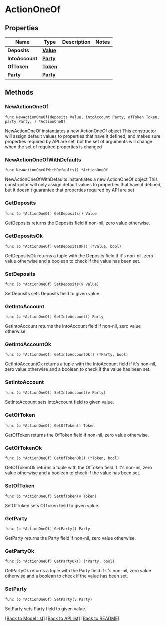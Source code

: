 # ActionOneOf

## Properties

Name | Type | Description | Notes
------------ | ------------- | ------------- | -------------
**Deposits** | [**Value**](Value.md) |  | 
**IntoAccount** | [**Party**](Party.md) |  | 
**OfToken** | [**Token**](Token.md) |  | 
**Party** | [**Party**](Party.md) |  | 

## Methods

### NewActionOneOf

`func NewActionOneOf(deposits Value, intoAccount Party, ofToken Token, party Party, ) *ActionOneOf`

NewActionOneOf instantiates a new ActionOneOf object
This constructor will assign default values to properties that have it defined,
and makes sure properties required by API are set, but the set of arguments
will change when the set of required properties is changed

### NewActionOneOfWithDefaults

`func NewActionOneOfWithDefaults() *ActionOneOf`

NewActionOneOfWithDefaults instantiates a new ActionOneOf object
This constructor will only assign default values to properties that have it defined,
but it doesn't guarantee that properties required by API are set

### GetDeposits

`func (o *ActionOneOf) GetDeposits() Value`

GetDeposits returns the Deposits field if non-nil, zero value otherwise.

### GetDepositsOk

`func (o *ActionOneOf) GetDepositsOk() (*Value, bool)`

GetDepositsOk returns a tuple with the Deposits field if it's non-nil, zero value otherwise
and a boolean to check if the value has been set.

### SetDeposits

`func (o *ActionOneOf) SetDeposits(v Value)`

SetDeposits sets Deposits field to given value.


### GetIntoAccount

`func (o *ActionOneOf) GetIntoAccount() Party`

GetIntoAccount returns the IntoAccount field if non-nil, zero value otherwise.

### GetIntoAccountOk

`func (o *ActionOneOf) GetIntoAccountOk() (*Party, bool)`

GetIntoAccountOk returns a tuple with the IntoAccount field if it's non-nil, zero value otherwise
and a boolean to check if the value has been set.

### SetIntoAccount

`func (o *ActionOneOf) SetIntoAccount(v Party)`

SetIntoAccount sets IntoAccount field to given value.


### GetOfToken

`func (o *ActionOneOf) GetOfToken() Token`

GetOfToken returns the OfToken field if non-nil, zero value otherwise.

### GetOfTokenOk

`func (o *ActionOneOf) GetOfTokenOk() (*Token, bool)`

GetOfTokenOk returns a tuple with the OfToken field if it's non-nil, zero value otherwise
and a boolean to check if the value has been set.

### SetOfToken

`func (o *ActionOneOf) SetOfToken(v Token)`

SetOfToken sets OfToken field to given value.


### GetParty

`func (o *ActionOneOf) GetParty() Party`

GetParty returns the Party field if non-nil, zero value otherwise.

### GetPartyOk

`func (o *ActionOneOf) GetPartyOk() (*Party, bool)`

GetPartyOk returns a tuple with the Party field if it's non-nil, zero value otherwise
and a boolean to check if the value has been set.

### SetParty

`func (o *ActionOneOf) SetParty(v Party)`

SetParty sets Party field to given value.



[[Back to Model list]](../README.md#documentation-for-models) [[Back to API list]](../README.md#documentation-for-api-endpoints) [[Back to README]](../README.md)


